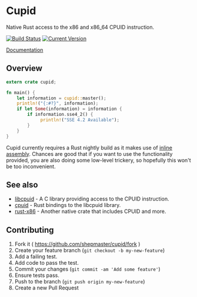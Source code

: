 # Cupid

Native Rust access to the x86 and x86_64 CPUID instruction.

[![Build Status](https://travis-ci.org/shepmaster/cupid.svg)](https://travis-ci.org/shepmaster/cupid) [![Current Version](http://meritbadge.herokuapp.com/cupid)](https://crates.io/crates/cupid)

[Documentation](https://shepmaster.github.io/cupid/)

## Overview

```rust
extern crate cupid;

fn main() {
    let information = cupid::master();
    println!("{:#?}", information);
    if let Some(information) = information {
        if information.sse4_2() {
             println!("SSE 4.2 Available");
        }
    }
}
```

Cupid currently requires a Rust nightly build as it makes use of
[inline assembly][asm]. Chances are good that if you want to use the
functionality provided, you are also doing some low-level trickery, so
hopefully this won't be too inconvenient.

[asm]: http://doc.rust-lang.org/stable/book/inline-assembly.html

## See also

* [libcpuid](http://libcpuid.sourceforge.net/) - A C library providing
  access to the CPUID instruction.
* [cpuid](https://crates.io/crates/cpuid) - Rust bindings to the
  libcpuid library.
* [rust-x86](https://github.com/gz/rust-x86) - Another native crate
  that includes CPUID and more.

## Contributing

1. Fork it ( https://github.com/shepmaster/cupid/fork )
2. Create your feature branch (`git checkout -b my-new-feature`)
3. Add a failing test.
4. Add code to pass the test.
5. Commit your changes (`git commit -am 'Add some feature'`)
6. Ensure tests pass.
7. Push to the branch (`git push origin my-new-feature`)
8. Create a new Pull Request
